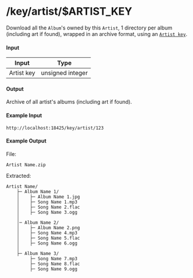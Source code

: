 # /key/artist/$ARTIST_KEY
Download all the `Album`'s owned by this `Artist`, 1 directory per album (including art if found), wrapped in an archive format, using an [`Artist key`](../../common-objects/key.md).

#### Input
| Input      | Type             |
|------------|------------------|
| Artist key | unsigned integer |

#### Output
Archive of all artist's albums (including art if found).

#### Example Input
```http
http://localhost:18425/key/artist/123
```

#### Example Output
File:
```plaintext
Artist Name.zip
```

Extracted:
```plaintext
Artist Name/
    ├─ Album Name 1/
    │    ├─ Album Name 1.jpg
    │    ├─ Song Name 1.mp3
    │    ├─ Song Name 2.flac
    │    ├─ Song Name 3.ogg
    │
    │─ Album Name 2/
    │    ├─ Album Name 2.png
    │    ├─ Song Name 4.mp3
    │    ├─ Song Name 5.flac
    │    ├─ Song Name 6.ogg
    │
    ├─ Album Name 3/
         ├─ Song Name 7.mp3
         ├─ Song Name 8.flac
         ├─ Song Name 9.ogg
```
